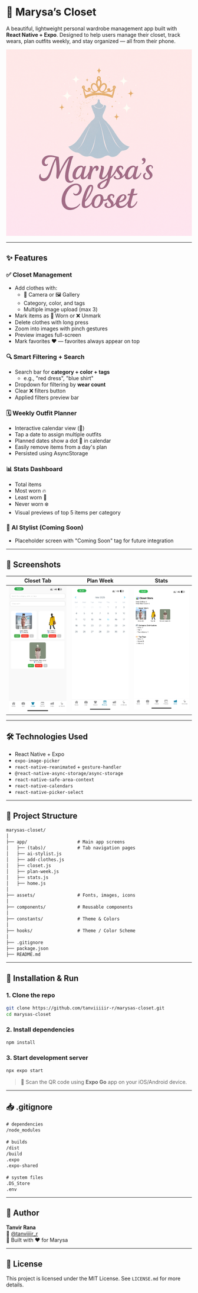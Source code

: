 # 👗 Marysa’s Closet

A beautiful, lightweight personal wardrobe management app built with **React Native + Expo**. Designed to help users manage their closet, track wears, plan outfits weekly, and stay organized — all from their phone.

![App Preview](./assets/icon.png)

---

## ✨ Features

### ✅ Closet Management
- Add clothes with:
  - 📸 Camera or 🖼️ Gallery
  - Category, color, and tags
  - Multiple image upload (max 3)
- Mark items as 👕 Worn or ❌ Unmark
- Delete clothes with long press
- Zoom into images with pinch gestures
- Preview images full-screen
- Mark favorites ❤️ — favorites always appear on top

### 🔍 Smart Filtering + Search
- Search bar for **category + color + tags**
  - e.g., "red dress", "blue shirt"
- Dropdown for filtering by **wear count**
- Clear ❌ filters button
- Applied filters preview bar

### 🗓️ Weekly Outfit Planner
- Interactive calendar view (📅)
- Tap a date to assign multiple outfits
- Planned dates show a dot 🔵 in calendar
- Easily remove items from a day's plan
- Persisted using AsyncStorage

### 📊 Stats Dashboard
- Total items
- Most worn 🔥
- Least worn 🧼
- Never worn ❄️
- Visual previews of top 5 items per category

### 🌟 AI Stylist (Coming Soon)
- Placeholder screen with "Coming Soon" tag for future integration

---

## 📸 Screenshots

| Closet Tab | Plan Week | Stats |
|------------|-----------|-------|
| ![Closet](./assets/images/closet.png) | ![Planner](./assets/images/planner.png) | ![Stats](./assets/images/stats.png) |

---

## 🛠️ Technologies Used

- React Native + Expo
- `expo-image-picker`
- `react-native-reanimated` + `gesture-handler`
- `@react-native-async-storage/async-storage`
- `react-native-safe-area-context`
- `react-native-calendars`
- `react-native-picker-select`

---

## 📂 Project Structure

```
marysas-closet/
│
├── app/                   # Main app screens
│   ├── (tabs)/            # Tab navigation pages
│   ├── ai-stylist.js
│   ├── add-clothes.js
│   ├── closet.js
│   ├── plan-week.js
│   ├── stats.js
│   ├── home.js
│
├── assets/                # Fonts, images, icons
│
├── components/            # Reusable components
│
├── constants/             # Theme & Colors
│
├── hooks/                 # Theme / Color Scheme
│
├── .gitignore
├── package.json
├── README.md

```

---

## 📱 Installation & Run

### 1. Clone the repo

```bash
git clone https://github.com/tanviiiiir-r/marysas-closet.git
cd marysas-closet
```

### 2. Install dependencies

```bash
npm install
```

### 3. Start development server

```bash
npx expo start
```

> 📲 Scan the QR code using **Expo Go** app on your iOS/Android device.

---

## 📥 .gitignore

```gitignore
# dependencies
/node_modules

# builds
/dist
/build
.expo
.expo-shared

# system files
.DS_Store
.env
```

---

## 👤 Author

**Tanvir Rana**  
🧠 [@tanviiiir_r](https://github.com/tanviiiir_r)  
🧵 Built with ❤️ for Marysa

---

## 📌 License

This project is licensed under the MIT License. See `LICENSE.md` for more details.
